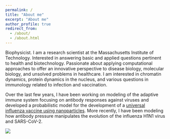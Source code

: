 ```yaml
---
permalink: /
title: "About me"
excerpt: "About me"
author_profile: true
redirect_from: 
  - /about/
  - /about.html
---
```


Biophysicist. I am a research scientist at the Massachusetts Institute of Technology. Interested in answering basic and applied questions pertinent to health and biotechnology. Passionate about applying computational approaches to offer an innovative perspective to disease biology, molecular biology, and unsolved problems in healthcare. 
I am interested in chromatin dynamics, protein dynamics in the nucleus, and various questions in immunology related to infection and vaccination. 

Over the last few years, I have been working on modeling of the adaptive immune system focusing on antibody responses against viruses and developed a probabilistic model for the development of a [universal influenza vaccine using nanoparticles](https://github.com/amitaiassaf/B-cell-Immunodominance-Hierarchies). More recently, I have been modeling how antibody pressure manipulates the evolution of the influenza H1N1 virus and SARS-CoV-2.


![](/images/nuclear_topics5.png)
